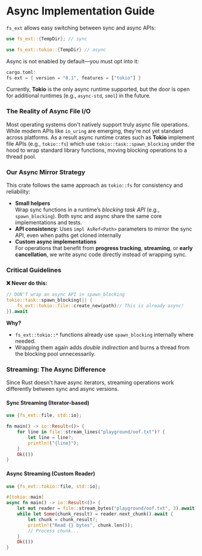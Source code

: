 # Async Implementation Guide

`fs_ext` allows easy switching between sync and async APIs:

```rust
use fs_ext::{TempDir}; // sync

use fs_ext::tokio::{TempDir} // async
```

Async is not enabled by default—you must opt into it:

```rust
cargo.toml:
fs-ext = { version = "0.1", features = ["tokio"] }
```

Currently, **Tokio** is the only async runtime supported, but the door is open for additional runtimes (e.g., `async-std`, `smol`) in the future.

### The Reality of Async File I/O

Most operating systems don't natively support truly async file operations. While modern APIs like `io_uring` are emerging, they're not yet standard across platforms. As a result async runtime crates such as **Tokio** implement file APIs (e.g., `tokio::fs`) which use `tokio::task::spawn_blocking` under the hood to wrap standard library functions, moving blocking operations to a thread pool.

### Our Async Mirror Strategy

This crate follows the same approach as `tokio::fs` for consistency and reliability:

- **Small helpers**  
  Wrap sync functions in a runtime’s _blocking task API_ (e.g., `spawn_blocking`). Both sync and async share the same core implementations and tests.
- **API consistency**: Uses `impl AsRef<Path>` parameters to mirror the sync API, even when paths get cloned internally
- **Custom async implementations**  
  For operations that benefit from **progress tracking**, **streaming**, or **early cancellation**, we write async code directly instead of wrapping sync.

### Critical Guidelines

**❌ Never do this:**

```rust
// DON'T wrap an async API in spawn_blocking
tokio::task::spawn_blocking(|| {
    fs_ext::tokio::file::create_new(path)// This is already async!
}).await
```

**Why?**

- `fs_ext::tokio::*` functions already use `spawn_blocking` internally where needed.
- Wrapping them again adds _double indirection_ and burns a thread from the blocking pool unnecessarily.

### Streaming: The Async Difference

Since Rust doesn't have async iterators, streaming operations work differently between sync and async versions.

#### Sync Streaming (Iterator-based)

```rust
use {fs_ext::file, std::io};

fn main() -> io::Result<()> {
    for line in file::stream_lines("playground/oof.txt")? {
        let line = line?;
        println!("{line}");
    }
    Ok(())
}
```

#### Async Streaming (Custom Reader)

```rust
use {fs_ext::tokio::file, std::io};

#[tokio::main]
async fn main() -> io::Result<()> {
    let mut reader = file::stream_bytes("playground/oof.txt", 3).await?;
    while let Some(chunk_result) = reader.next_chunk().await {
        let chunk = chunk_result?;
        println!("Read {} bytes", chunk.len());
        // Process chunk...
    }
    Ok(())
}
```
